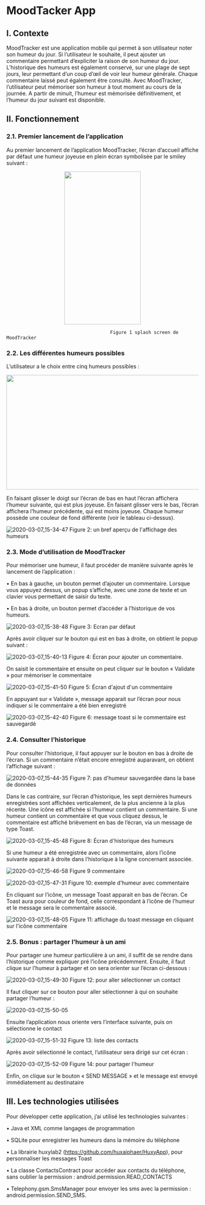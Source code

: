 # MoodTacker App

## I. Contexte

MoodTracker est une application mobile qui permet à son utilisateur noter son humeur du jour. Si l’utilisateur le souhaite, il peut ajouter un commentaire permettant d’expliciter la raison de son humeur du jour. L’historique des humeurs est également conservé, sur une plage de sept jours, leur permettant d’un coup d’œil de voir leur humeur générale. Chaque commentaire laissé peut également être consulté.
Avec MoodTracker, l’utilisateur peut mémoriser son humeur à tout moment au cours de la journée. A partir de minuit, l’humeur est mémorisée définitivement, et l’humeur du jour suivant est disponible.


## II.	Fonctionnement

### 2.1.	Premier lancement de l’application

Au premier lancement de l’application MoodTracker, l’écran d’accueil affiche par défaut une humeur joyeuse en plein écran symbolisée par le smiley suivant :

<p align="center">
  <img width="200" height="400" src="https://user-images.githubusercontent.com/49824267/76682168-0d719b80-65fa-11ea-8de1-42263e9a310f.jpg">
</p>

                                          Figure 1 splash screen de MoodTracker


### 2.2.	Les différentes humeurs possibles


L’utilisateur a le choix entre cinq humeurs possibles :

<p align="center">
  <img width="700" height="300" src="https://user-images.githubusercontent.com/49824267/76682237-79540400-65fa-11ea-9ba1-8f085665feb1.JPG">
</p>

En faisant glisser le doigt sur l’écran de bas en haut l’écran affichera l’humeur suivante, qui est plus joyeuse. En faisant glisser vers le bas, l’écran affichera l’humeur précédente, qui est moins joyeuse. Chaque humeur possède une couleur de fond différente (voir le tableau ci-dessus).

 ![2020-03-07_15-34-47](2020-03-07_15-34-47.png)
Figure 2: un bref aperçu de l'affichage des humeurs


### 2.3.	Mode d’utilisation de MoodTracker


Pour mémoriser une humeur, il faut procéder de manière suivante après le lancement de l’application :

•	En bas à gauche, un bouton permet d’ajouter un commentaire. Lorsque vous appuyez dessus, un popup s’affiche, avec une zone de texte et un clavier vous permettant de saisir du texte.

•	En bas à droite, un bouton permet d’accéder à l’historique de vos humeurs.

![2020-03-07_15-38-48](2020-03-07_15-38-48.png)
Figure 3: Ecran par défaut


Après avoir cliquer sur le bouton qui est en bas à droite, on obtient le popup suivant :

 ![2020-03-07_15-40-13](2020-03-07_15-40-13.png)
Figure 4: Écran pour ajouter un commentaire.

On saisit le commentaire et ensuite on peut cliquer sur le bouton « Validate » pour mémoriser le commentaire

![2020-03-07_15-41-50](2020-03-07_15-41-50.png)
Figure 5: Écran d'ajout d'un commentaire


En appuyant sur « Validate », message apparait sur l’écran pour nous indiquer si le commentaire a été bien enregistré

![2020-03-07_15-42-40](2020-03-07_15-42-40.png)
Figure 6: message toast si le commentaire est sauvegardé

### 2.4.	 Consulter l’historique

Pour consulter l’historique, il faut appuyer sur le bouton en bas à droite de l’écran. 
Si un commentaire n’était encore enregistré auparavant, on obtient l’affichage suivant :

![2020-03-07_15-44-35](2020-03-07_15-44-35.png)
Figure 7: pas d'humeur sauvegardée dans la base de données

Dans le cas contraire, sur l’écran d’historique, les sept dernières humeurs enregistrées sont affichées verticalement, de la plus ancienne à la plus récente. Une icône est affichée si l’humeur contient un commentaire. Si une humeur contient un commentaire et que vous cliquez dessus, le commentaire est affiché brièvement en bas de l’écran, via un message de type Toast.

![2020-03-07_15-45-48](2020-03-07_15-45-48.png)
Figure 8: Écran d'historique des humeurs

Si une humeur a été enregistrée avec un commentaire, alors l’icône suivante apparait à droite dans l’historique à la ligne concernant associée.

![2020-03-07_15-46-58](2020-03-07_15-46-58.png)
Figure 9 commentaire

![2020-03-07_15-47-31](2020-03-07_15-47-31.png)
Figure 10: exemple d'humeur avec commentaire

En cliquant sur l’icône, un message Toast apparait en bas de l’écran. Ce Toast aura pour couleur de fond, celle correspondant à l’icône de l’humeur et le message sera le commentaire associé.

![2020-03-07_15-48-05](2020-03-07_15-48-05.png)
Figure 11: affichage du toast message en cliquant sur l'icône commentaire

### 2.5.	 Bonus : partager l’humeur à un ami

Pour partager une humeur particulière à un ami, il suffit de se rendre dans l’historique comme expliquer pré l’icône précédemment. Ensuite, il faut clique sur l’humeur à partager et on sera orienter sur l’écran ci-dessous :

![2020-03-07_15-49-30](2020-03-07_15-49-30.png)
Figure 12: pour aller sélectionner un contact

Il faut cliquer sur ce bouton pour aller sélectionner à qui on souhaite partager l’humeur :

![2020-03-07_15-50-05](2020-03-07_15-50-05.png)

Ensuite l’application nous oriente vers l’interface suivante, puis on sélectionne le contact

![2020-03-07_15-51-32](2020-03-07_15-51-32.png)
Figure 13: liste des contacts

Après avoir sélectionné le contact, l’utilisateur sera dirigé sur cet écran :

![2020-03-07_15-52-09](2020-03-07_15-52-09.png)
Figure 14: pour partager l'humeur

Enfin, on clique sur le bouton « SEND MESSAGE » et le message est envoyé immédiatement au destinataire

## III.	Les technologies utilisées

Pour développer cette application, j’ai utilisé les technologies suivantes :

•	Java et XML comme langages de programmation

•	SQLite pour enregistrer les humeurs dans la mémoire du téléphone

•	La librairie huxylab2 (https://github.com/huxaiphaer/HuxyApp), pour personnaliser les messages Toast

•	La classe ContactsContract pour accéder aux contacts du téléphone, sans oublier la permission : android.permission.READ_CONTACTS

•	Telephony.gsm.SmsManager pour envoyer les sms avec la permission : android.permission.SEND_SMS.
